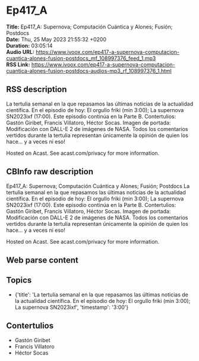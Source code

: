 # Ep417_A  
**Title:** Ep417_A: Supernova; Computación Cuántica y Alones; Fusión; Postdocs  
**Date:** Thu, 25 May 2023 21:55:32 +0200  
**Duration:** 03:05:14  
**Audio URL:** https://www.ivoox.com/ep417-a-supernova-computacion-cuantica-alones-fusion-postdocs_mf_108997376_feed_1.mp3  
**RSS Link:** https://www.ivoox.com/ep417-a-supernova-computacion-cuantica-alones-fusion-postdocs-audios-mp3_rf_108997376_1.html  

## RSS description
La tertulia semanal en la que repasamos las últimas noticias de la actualidad científica. En el episodio de hoy: El orgullo friki (min 3:00); La supernova SN2023ixf (17:00). Este episodio continúa en la Parte B. Contertulios: Gastón Giribet, Francis Villatoro, Héctor Socas. Imagen de portada: Modificación con DALL-E 2 de imágenes de NASA. Todos los comentarios vertidos durante la tertulia representan únicamente la opinión de quien los hace... y a veces ni eso!

 Hosted on Acast. See acast.com/privacy for more information.

## CBInfo raw description
Ep417_A: Supernova; Computación Cuántica y Alones; Fusión; Postdocs
La tertulia semanal en la que repasamos las últimas noticias de la actualidad científica. En el episodio de hoy: El orgullo friki (min 3:00); La supernova SN2023ixf (17:00). Este episodio continúa en la Parte B. Contertulios: Gastón Giribet, Francis Villatoro, Héctor Socas. Imagen de portada: Modificación con DALL-E 2 de imágenes de NASA. Todos los comentarios vertidos durante la tertulia representan únicamente la opinión de quien los hace... y a veces ni eso!



 Hosted on Acast. See acast.com/privacy for more information.




## Web parse content


## Topics
- {'title': 'La tertulia semanal en la que repasamos las últimas noticias de la actualidad científica. En el episodio de hoy: El orgullo friki (min 3:00); La supernova SN2023ixf', 'timestamp': '3:00'}
## Contertulios
- Gastón Giribet
- Francis Villatoro
- Héctor Socas